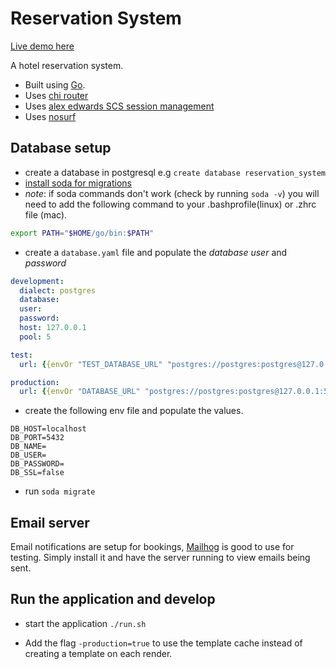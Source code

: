 # Reservation System

[Live demo here](https://reservation-system.clintonforster.com)

A hotel reservation system.

 - Built using [Go](https://golang.org/).
 - Uses [chi router](github.com/go-chi/chi/v5)
 - Uses [alex edwards SCS session management](github.com/alexedwards/scs/v2)
 - Uses [nosurf](github.com/justinas/nosurf)


## Database setup

* create a database in postgresql e.g `create database reservation_system`
* [install soda for migrations](https://gobuffalo.io/en/docs/db/toolbox/)
* *note*: if soda commands don't work (check by running `soda -v`) you will need to add the following command to your .bashprofile(linux) or .zhrc file (mac).

```bash
export PATH="$HOME/go/bin:$PATH"
```

* create a `database.yaml` file and populate the *database* *user* and *password*

```yaml
development:
  dialect: postgres
  database: 
  user: 
  password: 
  host: 127.0.0.1
  pool: 5

test:
  url: {{envOr "TEST_DATABASE_URL" "postgres://postgres:postgres@127.0.0.1:5432/myapp_test"}}

production:
  url: {{envOr "DATABASE_URL" "postgres://postgres:postgres@127.0.0.1:5432/myapp_production"}}
```

* create the following env file and populate the values.

```env
DB_HOST=localhost
DB_PORT=5432
DB_NAME=
DB_USER=
DB_PASSWORD=
DB_SSL=false

```
* run `soda migrate`


## Email server

Email notifications are setup for bookings, [Mailhog](https://github.com/mailhog/MailHog) is good to use for testing. Simply install it and have the server running to view emails being sent. 

## Run the application and develop
* start the application `./run.sh`

* Add the flag `-production=true` to use the template cache instead of creating a template on each render.

